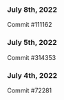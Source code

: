 ### July 8th, 2022

Commit #111162

### July 5th, 2022

Commit #314353


### July 4th, 2022

Commit #72281

